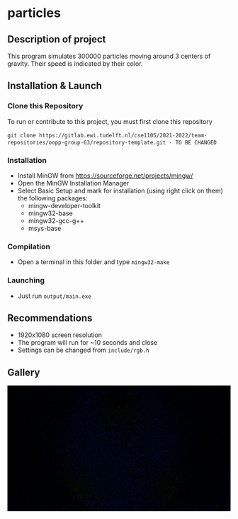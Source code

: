 # particles
## Description of project
This program simulates 300000 particles moving around 3 centers of gravity. Their speed is indicated by their color. 

## Installation & Launch 
### Clone this Repository
To run or contribute to this project, you must first clone this repository

```
git clone https://gitlab.ewi.tudelft.nl/cse1105/2021-2022/team-repositories/oopp-group-63/repository-template.git - TO BE CHANGED
```

### Installation
 - Install MinGW from https://sourceforge.net/projects/mingw/ 
 - Open the MinGW Installation Manager
 - Select Basic Setup and mark for installation (using right click on them) the following packages:
    - mingw-developer-toolkit
    - mingw32-base
    - mingw32-gcc-g++
    - msys-base
### Compilation
 - Open a terminal in this folder and type ```mingw32-make```
### Launching
 - Just run ```output/main.exe```

## Recommendations
 - 1920x1080 screen resolution
 - The program will run for ~10 seconds and close
 - Settings can be changed from ```include/rgb.h```

## Gallery
![Partiles](particles.png?raw=true)